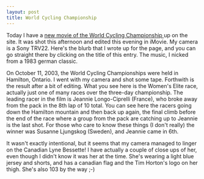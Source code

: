 ```yaml
---
layout: post
title: World Cycling Championship 
---
```

<p>Today I have a <a href="http://simonwoodside.com/movies/world_cycling">new movie of the World Cycling Championship </a>up on the site. It was shot this afternoon and edited this evening in iMovie. My camera is a Sony TRV22. Here's the blurb that I wrote up for the page, and you can go straight there by clicking on the title of this entry. The music, I nicked from a 1983 german classic. </p><p>On October 11, 2003, the World Cycling Championships were held in Hamilton, Ontario. I went with my camera and shot some tape. Forthwith is the result after a bit of editing. What you see here is the Women's Elite race, actually just one of many races over the three-day championship. The leading racer in the film is Jeannie Longo-Ciprelli (France), who broke away from the pack in the 8th lap of 10 total. You can see here the racers going down the Hamilton mountain and then back up again, the final climb before the end of the race where a group from the pack are catching up to Jeannie is the last shot. For those who care to know these things (I don't really) the winner was Susanne Ljungskog (Sweden), and Jeannie came in 6th. </p><p>It wasn't exactly intentional, but it seems that my camera managed to linger on the Canadian Lyne Bessette! I have actually a couple of close ups of her, even though I didn't know it was her at the time. She's wearing a light blue jersey and shorts, and has a canadian flag and the Tim Horton's logo on her thigh. She's also 103 by the way ;-) </p>
